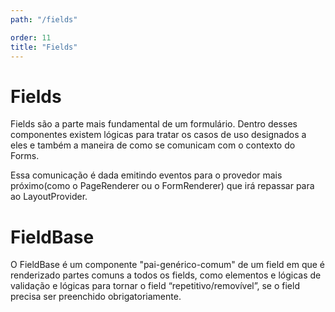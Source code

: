 ```yaml
---
path: "/fields"

order: 11
title: "Fields"
---
```


#  Fields
Fields são a parte mais fundamental de um formulário. Dentro desses componentes existem lógicas para tratar os casos de uso designados a eles e também a maneira de como se comunicam com o contexto do Forms.

Essa comunicação é dada emitindo eventos para o provedor mais próximo(como o PageRenderer ou o FormRenderer) que irá repassar para ao LayoutProvider.

# FieldBase

O FieldBase é um componente "pai-genérico-comum" de um field em que é renderizado partes comuns a todos os fields, como elementos e lógicas de validação e lógicas para tornar o field “repetitivo/removível”, se o field precisa ser preenchido obrigatoriamente.